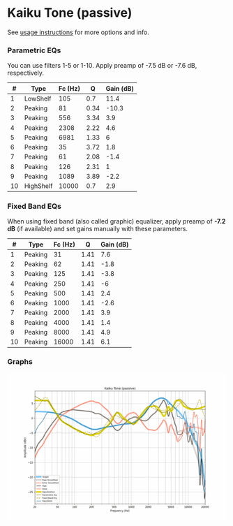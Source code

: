# Kaiku Tone (passive)
See [usage instructions](https://github.com/jaakkopasanen/AutoEq#usage) for more options and info.

### Parametric EQs
You can use filters 1-5 or 1-10. Apply preamp of -7.5 dB or -7.6 dB, respectively.

|   # | Type      |   Fc (Hz) |    Q |   Gain (dB) |
|-----|-----------|-----------|------|-------------|
|   1 | LowShelf  |       105 | 0.7  |        11.4 |
|   2 | Peaking   |        81 | 0.34 |       -10.3 |
|   3 | Peaking   |       556 | 3.34 |         3.9 |
|   4 | Peaking   |      2308 | 2.22 |         4.6 |
|   5 | Peaking   |      6981 | 1.33 |         6   |
|   6 | Peaking   |        35 | 3.72 |         1.8 |
|   7 | Peaking   |        61 | 2.08 |        -1.4 |
|   8 | Peaking   |       126 | 2.31 |         1   |
|   9 | Peaking   |      1089 | 3.89 |        -2.2 |
|  10 | HighShelf |     10000 | 0.7  |         2.9 |

### Fixed Band EQs
When using fixed band (also called graphic) equalizer, apply preamp of **-7.2 dB** (if available) and set gains manually with these parameters.

|   # | Type    |   Fc (Hz) |    Q |   Gain (dB) |
|-----|---------|-----------|------|-------------|
|   1 | Peaking |        31 | 1.41 |         7.6 |
|   2 | Peaking |        62 | 1.41 |        -1.8 |
|   3 | Peaking |       125 | 1.41 |        -3.8 |
|   4 | Peaking |       250 | 1.41 |        -6   |
|   5 | Peaking |       500 | 1.41 |         2.4 |
|   6 | Peaking |      1000 | 1.41 |        -2.6 |
|   7 | Peaking |      2000 | 1.41 |         3.9 |
|   8 | Peaking |      4000 | 1.41 |         1.4 |
|   9 | Peaking |      8000 | 1.41 |         4.9 |
|  10 | Peaking |     16000 | 1.41 |         6.1 |

### Graphs
![](./Kaiku%20Tone%20(passive).png)
